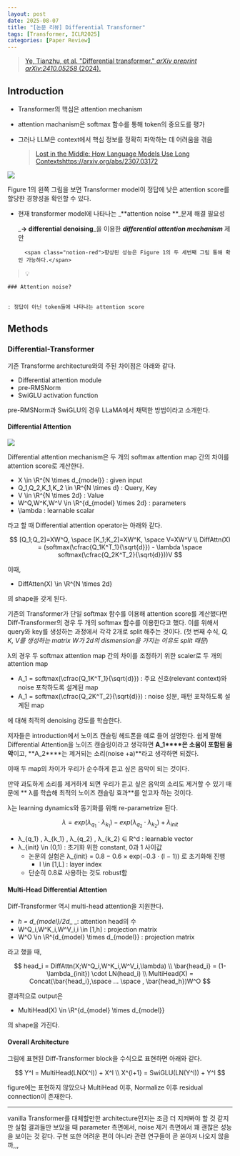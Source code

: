 ```yaml
---
layout: post
date: 2025-08-07
title: "[논문 리뷰] Differential Transformer"
tags: [Transformer, ICLR2025]
categories: [Paper Review]
---
```


> [Ye, Tianzhu, et al. "Differential transformer." ](https://arxiv.org/abs/2410.05258)[_arXiv preprint arXiv:2410.05258_](https://arxiv.org/abs/2410.05258)[ (2024).](https://arxiv.org/abs/2410.05258)



## Introduction

- Transformer의 핵심은 attention mechanism
- attention machanism은 softmax 함수를 통해 token의 중요도를 평가
- 그러나 LLM은 context에서 핵심 정보를 정확히 파악하는 데 어려움을 겪음

	> [Lost in the Middle: How Language Models Use Long Contextshttps://arxiv.org/abs/2307.03172](https://arxiv.org/abs/2307.03172)


![](https://prod-files-secure.s3.us-west-2.amazonaws.com/542b861c-36a8-4051-84e5-8804b6728dba/9083ea56-691a-4752-ae26-47f403431ac8/image.png?X-Amz-Algorithm=AWS4-HMAC-SHA256&X-Amz-Content-Sha256=UNSIGNED-PAYLOAD&X-Amz-Credential=ASIAZI2LB466WPXL6KR6%2F20250901%2Fus-west-2%2Fs3%2Faws4_request&X-Amz-Date=20250901T150100Z&X-Amz-Expires=3600&X-Amz-Security-Token=IQoJb3JpZ2luX2VjEK7%2F%2F%2F%2F%2F%2F%2F%2F%2F%2FwEaCXVzLXdlc3QtMiJHMEUCIBkM8XHiEZsd%2FaSlUwFEEJOYJR390dwZF2T9L1ZrmUvQAiEAkA7fXe3VTxHN4V2NSTaSwkxODFQnI%2B8Ht1CaugsitUUq%2FwMIFxAAGgw2Mzc0MjMxODM4MDUiDNLVwGmyaw5BZ47ZIircAx05SXZrHj%2Buz%2Fas0wlltc2kHHiD%2B3kilFxJkpWmSNIJO%2BzwNzT002W1Xk%2FX5F4S8n9dazgEW1bn3hnHHN9fgTI6rxgkIxVf63qIR7hOKBSyTxQtOvSzsdawmnxzEIlT1KhtAl7bw7uy1tQORm0wbC9wpr2tirSUhnqvOGWd%2BgKn1YqrUu2xjjlMTCXYJ1I1LydzJWQ0dUe9lwvrA7BBdCg6HJ1dpHRW8fZrP5RDiCGVe78j9gqw3lmhJNG9RuSk3kE6iJjHM%2FjkqViYLaBimFRRd%2Fmm3JzG5tC%2FNwVLh2BjguiN1i4Y0c70M6vjLLeB3hIqFZVPA7KzE4y8AxDeZMeQu2cNYoHSLA9jTUUPfPUygJr6zDwJPx0gx1BuZVCHyxoJ54NUS%2F1NHxFMcVkAwcmvr%2FBrKh0hwdEdhVCzUEUesbmePnad27kaNp3kfrVKlQZnfVI2EgCTy%2BBm6haLgmUr2Szwd1BcoIZ9X70cjVzm6%2BD1nocs63%2BW%2B9U1s5qLmZEpMlDOxjbleXnhMsBrb4J0q8dXmsgRo2Nh2wzRwddVu9NWPGUrItFwNv1w1aTVqkpxkXdUg%2B5X%2FR2cL1BPoaoMgrqaPTMzjKnmTCC1uMkNI14561QQ0RPSyOgHMIHQ1sUGOqUBRa6h3L2ZLgvZtLsKSbf6vnOBB%2BUr%2BzH8oCuZBcxvcbWUY1NXxUDoNI%2B7KiykyfhSuiWjtrWYmnQfo%2FYkqaA9PGCMeXanyxAlVua8FJvhLY8w9H77D07ZCJOg3yjpO9vQ1wC4yaFnFqRq6MVk6Zbrw7O%2BiEeHZNsAbZXaEvhJM2gj%2Bp0zt%2FsM%2BMUUqtXQpVfdWYF%2FECh%2BIpJ9SRW%2FBtKskkMxh6%2Fh&X-Amz-Signature=d996457778905441b16b4471d08bf47bcc8c2e72d5ce83d4a8c2eb9335ea0aad&X-Amz-SignedHeaders=host&x-amz-checksum-mode=ENABLED&x-id=GetObject)


Figure 1의 왼쪽 그림을 보면 Transformer model이 정답에 낮은 attention score를 할당한 경향성을 확인할 수 있다.

- 현재 transformer model에 나타나는 _**attention noise **_문제 해결 필요성

	_**→ differential denoising**_을 이용한 _**differential attention mechanism**_ 제안


		<span class="notion-red">향상된 성능은 Figure 1의 두 세번째 그림 통해 확인 가능하다.</span>


> 💡 


	### Attention noise?


	: 정답이 아닌 token들에 나타나는 attention score



## Methods



### Differential-Transformer


기존 Transforme architecture와의 주된 차이점은 아래와 같다.

- Differential attention module
- pre-RMSNorm
- SwiGLU activation function

pre-RMSNorm과 SwiGLU의 경우 LLaMA에서 채택한 방법이라고 소개한다.



#### Differential Attention


![](https://prod-files-secure.s3.us-west-2.amazonaws.com/542b861c-36a8-4051-84e5-8804b6728dba/116d70b2-1963-4810-9167-f4c7d8a06e8f/image.png?X-Amz-Algorithm=AWS4-HMAC-SHA256&X-Amz-Content-Sha256=UNSIGNED-PAYLOAD&X-Amz-Credential=ASIAZI2LB466WPXL6KR6%2F20250901%2Fus-west-2%2Fs3%2Faws4_request&X-Amz-Date=20250901T150100Z&X-Amz-Expires=3600&X-Amz-Security-Token=IQoJb3JpZ2luX2VjEK7%2F%2F%2F%2F%2F%2F%2F%2F%2F%2FwEaCXVzLXdlc3QtMiJHMEUCIBkM8XHiEZsd%2FaSlUwFEEJOYJR390dwZF2T9L1ZrmUvQAiEAkA7fXe3VTxHN4V2NSTaSwkxODFQnI%2B8Ht1CaugsitUUq%2FwMIFxAAGgw2Mzc0MjMxODM4MDUiDNLVwGmyaw5BZ47ZIircAx05SXZrHj%2Buz%2Fas0wlltc2kHHiD%2B3kilFxJkpWmSNIJO%2BzwNzT002W1Xk%2FX5F4S8n9dazgEW1bn3hnHHN9fgTI6rxgkIxVf63qIR7hOKBSyTxQtOvSzsdawmnxzEIlT1KhtAl7bw7uy1tQORm0wbC9wpr2tirSUhnqvOGWd%2BgKn1YqrUu2xjjlMTCXYJ1I1LydzJWQ0dUe9lwvrA7BBdCg6HJ1dpHRW8fZrP5RDiCGVe78j9gqw3lmhJNG9RuSk3kE6iJjHM%2FjkqViYLaBimFRRd%2Fmm3JzG5tC%2FNwVLh2BjguiN1i4Y0c70M6vjLLeB3hIqFZVPA7KzE4y8AxDeZMeQu2cNYoHSLA9jTUUPfPUygJr6zDwJPx0gx1BuZVCHyxoJ54NUS%2F1NHxFMcVkAwcmvr%2FBrKh0hwdEdhVCzUEUesbmePnad27kaNp3kfrVKlQZnfVI2EgCTy%2BBm6haLgmUr2Szwd1BcoIZ9X70cjVzm6%2BD1nocs63%2BW%2B9U1s5qLmZEpMlDOxjbleXnhMsBrb4J0q8dXmsgRo2Nh2wzRwddVu9NWPGUrItFwNv1w1aTVqkpxkXdUg%2B5X%2FR2cL1BPoaoMgrqaPTMzjKnmTCC1uMkNI14561QQ0RPSyOgHMIHQ1sUGOqUBRa6h3L2ZLgvZtLsKSbf6vnOBB%2BUr%2BzH8oCuZBcxvcbWUY1NXxUDoNI%2B7KiykyfhSuiWjtrWYmnQfo%2FYkqaA9PGCMeXanyxAlVua8FJvhLY8w9H77D07ZCJOg3yjpO9vQ1wC4yaFnFqRq6MVk6Zbrw7O%2BiEeHZNsAbZXaEvhJM2gj%2Bp0zt%2FsM%2BMUUqtXQpVfdWYF%2FECh%2BIpJ9SRW%2FBtKskkMxh6%2Fh&X-Amz-Signature=ad89a041e694e0f752a75bbac49b3dcfdf5e724866b6e650f6314f7604769488&X-Amz-SignedHeaders=host&x-amz-checksum-mode=ENABLED&x-id=GetObject)


Differential attention mechanism은 두 개의 softmax attention map 간의 차이를 attention score로 계산한다.

- X \in \R^{N \times d\_{model}} : given input
- Q\_1,Q\_2,K\_1,K\_2 \in \R^{N \times d} : Query, Key
- V \in \R^{N \times 2d} : Value
- W^Q,W^K,W^V \in \R^{d\_{model} \times 2d} : parameters
- \lambda : learnable scalar

라고 할 때 Differential attention operator는 아래와 같다.


$$
[Q_1;Q_2]=XW^Q, \space [K_1;K_2]=XW^K, \space V=XW^V \\
DiffAttn(X) = (softmax(\cfrac{Q_1K^T_1}{\sqrt{d}}) - \lambda \space softmax(\cfrac{Q_2K^T_2}{\sqrt{d}}))V
$$


이때,

- DiffAtten(X) \in \R^{N \times 2d}

의 shape을 갖게 된다.


기존의 Transformer가 단일 softmax 함수를 이용해 attention score를 계산했다면 Diff-Transformer의 경우 두 개의 softmax 함수를 이용한다고 했다. 이를 위해서 query와 key를 생성하는 과정에서 각각 2개로 split 해주는 것이다. <span class="notion-red">(첫 번째 수식, </span><span class="notion-red">_Q, K, V를 생성하는 matrix W가 2d의 dismension을 가지는 이유도 split 때문_</span><span class="notion-red">)</span>


 λ의 경우 두 softmax attention map 간의 차이를 조정하기 위한 scaler로 두 개의 attention map

- A\_1 = softmax(\cfrac{Q\_1K^T\_1}{\sqrt{d}}) : 주요 신호(relevant context)와 noise 포착하도록 설계된 map
- A\_1 = softmax(\cfrac{Q\_2K^T\_2}{\sqrt{d}}) : noise 성분, 패턴 포착하도록 설계된 map 

에 대해 최적의 denoising 강도를 학습한다.


저자들은 introduction에서 노이즈 캔슬링 헤드폰을 예로 들어 설명한다. 쉽게 말해 Differential Attention을 노이즈 캔슬링이라고 생각하면 **A\_1****은 소음이 포함된 음악**이고, **A\_2****는 제거되는 소리(noise +a)**라고 생각하면 되겠다. 


이때 두 map의 차이가 우리가 순수하게 듣고 싶은 음악이 되는 것이다. 


만약 과도하게 소리를 제거하게 되면 우리가 듣고 싶은 음악의 소리도 제거할 수 있기 때문에 ** λ를 학습해 최적의 노이즈 캔슬링 효과**를 얻고자 하는 것이다.


λ는 learning dynamics와 동기화를 위해 re-parametrize 된다.


$$
\lambda = exp(\lambda_{q_1} \cdot \lambda_{k_1}) - exp(\lambda_{q_2} \cdot \lambda_{k_2}) + \lambda_{init}
$$

- λ\_{q\_1} , λ\_{k\_1} , λ\_{q\_2} , λ\_{k\_2} ∈ R^d : learnable vector
- λ\_{init} \in (0,1) : 초기화 위한 constant, 0과 1 사이값
	- 논문의 실험은 λ\_{init} = 0.8 − 0.6 × exp(−0.3 · (l − 1)) 로 초기화해 진행
		- l \in [1,L] : layer index
	- 단순히 0.8로 사용하는 것도 robust함


#### **Multi-Head Differential Attention**


Diff-Transformer 역시 multi-head attention을 지원한다.

- _h = d\_{model}/2d__ _: attention head의 수
- W^Q\_i,W^K\_i,W^V\_i,i \in [1,h] : projection matrix
- W^O \in \R^{d\_{model} \times d\_{model}} : projection matrix

라고 했을 때,


$$
head_i = DiffAttn(X;W^Q_i,W^K_i,W^V_i,\lambda) \\
\bar{head_i} = (1-\lambda_{init}) \cdot LN(head_i) \\
MultiHead(X) = Concat(\bar{head_i},\space ... \space , \bar{head_h})W^O
$$


결과적으로 output은

- MultiHead(X) \in \R^{d\_{model} \times d\_{model}}

의 shape을 가진다.



#### Overall Architecture


그림에 표현된 Diff-Transformer block을 수식으로 표현하면 아래와 같다.


$$
Y^l = MultiHead(LN(X^l)) + X^l \\
X^{l+1} = SwiGLU(LN(Y^l)) + Y^l
$$


figure에는 표현하지 않았으나 MultiHead 이후, Normalize 이후 residual connection이 존재한다.


---


vanilla Transformer를 대체할만한 architecture인지는 조금 더 지켜봐야 할 것 같지만 실험 결과들만 보았을 때 parameter 측면에서, noise 제거 측면에서 꽤 괜찮은 성능을 보이는 것 같다. 구현 또한 어려운 편이 아니라 관련 연구들이 곧 쏟아져 나오지 않을까,,,

